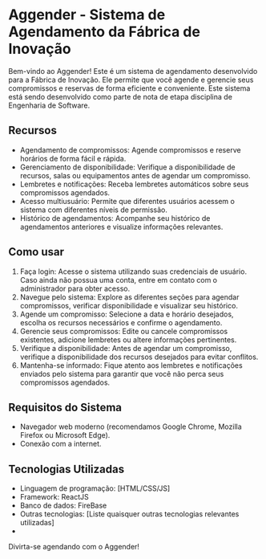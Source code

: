 # Aggender - Sistema de Agendamento da Fábrica de Inovação

Bem-vindo ao Aggender! Este é um sistema de agendamento desenvolvido para a Fábrica de Inovação. Ele permite que você agende e gerencie seus compromissos e reservas de forma eficiente e conveniente.
Este sistema está sendo desenvolvido como parte de nota de etapa disciplina de Engenharia de Software.

## Recursos

- Agendamento de compromissos: Agende compromissos e reserve horários de forma fácil e rápida.
- Gerenciamento de disponibilidade: Verifique a disponibilidade de recursos, salas ou equipamentos antes de agendar um compromisso.
- Lembretes e notificações: Receba lembretes automáticos sobre seus compromissos agendados.
- Acesso multiusuário: Permite que diferentes usuários acessem o sistema com diferentes níveis de permissão.
- Histórico de agendamentos: Acompanhe seu histórico de agendamentos anteriores e visualize informações relevantes.

## Como usar

1. Faça login: Acesse o sistema utilizando suas credenciais de usuário. Caso ainda não possua uma conta, entre em contato com o administrador para obter acesso.
2. Navegue pelo sistema: Explore as diferentes seções para agendar compromissos, verificar disponibilidade e visualizar seu histórico.
3. Agende um compromisso: Selecione a data e horário desejados, escolha os recursos necessários e confirme o agendamento.
4. Gerencie seus compromissos: Edite ou cancele compromissos existentes, adicione lembretes ou altere informações pertinentes.
5. Verifique a disponibilidade: Antes de agendar um compromisso, verifique a disponibilidade dos recursos desejados para evitar conflitos.
6. Mantenha-se informado: Fique atento aos lembretes e notificações enviados pelo sistema para garantir que você não perca seus compromissos agendados.

## Requisitos do Sistema

- Navegador web moderno (recomendamos Google Chrome, Mozilla Firefox ou Microsoft Edge).
- Conexão com a internet.

## Tecnologias Utilizadas

- Linguagem de programação: [HTML/CSS/JS]
- Framework: ReactJS
- Banco de dados: FireBase
- Outras tecnologias: [Liste quaisquer outras tecnologias relevantes utilizadas]
- 
Divirta-se agendando com o Aggender!
